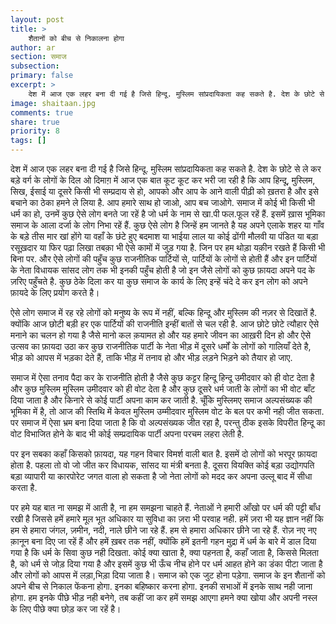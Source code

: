 ```yaml
---
layout: post
title: >
    शैतानों को बीच से निकालना होगा
author: ar
section: समाज
subsection:
primary: false
excerpt: >
    देश में आज एक लहर बना दी गई है जिसे हिन्दू. मुस्लिम सांप्रदायिकता कह सकते है. देश के छोटे से ले कर बड़े वर्ग के लोगों के दिल ओ दिमाग़ में आज एक बात कूट कूट कर भरी जा रही है कि आप हिन्दू, मुस्लिम, सिख, ईसाई या दूसरे किसी भी सम्प्रदाय से हो, आपको और आप के आने वाली पीढ़ी को ख़तरा है और इसे बचाने का ठेका हमने ले लिया है. आप हमारे साथ हो जाओ, आप बच जाओगे.
image: shaitaan.jpg
comments: true
share: true
priority: 8
tags: []
---
```


देश में आज एक लहर बना दी गई है जिसे हिन्दू. मुस्लिम सांप्रदायिकता कह
सकते है. देश के छोटे से ले कर बड़े वर्ग के लोगों के दिल ओ दिमाग़ में
आज एक बात कूट कूट कर भरी जा रही है कि आप हिन्दू, मुस्लिम, सिख, ईसाई या
दूसरे किसी भी सम्प्रदाय से हो, आपको और आप के आने वाली पीढ़ी को  ख़तरा
है और इसे बचाने का ठेका हमने ले लिया है. आप हमारे साथ हो जाओ, आप बच
जाओगे. समाज में कोई भी किसी भी धर्म का हो, उनमें कुछ ऐसे लोग बनते जा रहें
है जो धर्म के नाम से खा.पी फल.फूल रहें हैं. इसमें ख़ास भूमिका समाज के
आला दर्जा के लोग निभा रहें हैं. कुछ ऐसे लोग है जिन्हें हम जानते है यह
अपने एलाके शहर या गाँव के बड़े तीस मार खां होंगे या वहाँ के छंटे हुए
बदमाश या भाईया लाल या कोई ढोंगी मौलवी या पंडित या बड़ा रसूख़दार या
फिर पढ़ा लिखा तबक़ा भी ऐसे कामों में जुड़ गया है. जिन पर हम थोड़ा
यक़ीन रखते हैं किसी भी बिना पर.
और ऐसे लोगों की पहुँच कुछ राजनीतिक पार्टियों से, पार्टियों के लोगों से
होती हैं और इन पार्टियों के नेता विधायक सांसद लोग तक भी इनकी पहुँच
होती है जो इन जैसे लोगों को कुछ फ़ायदा अपने पद के ज़रिए पहुँचते है. कुछ
ठेके दिला कर या कुछ समाज के कार्य के लिए इन्हें चंदे दे कर इन  लोग
को अपने फ़ायदे के लिए प्रयोग करते है।

ऐसे लोग समाज में रह रहे लोगों को मनुष्य के रूप में नहीं, बल्कि
हिन्दू और मुस्लिम की नज़र से दिखातें है. क्योंकि आज छोटी बड़ी हर एक पार्टियों की राजनीति इन्हीं बातों से चल रही है.
आज छोटे छोटे त्यौहार ऐसे मनाने का चलन हो गया है जैसे मानो कल क़यामत हो
और यह हमारे जीवन का आख़री दिन हो और ऐसे उत्सव का फ़ायदा उठा कर कुछ
राजनीतिक पार्टी के नेता भीड़ में दूसरे धर्मों के लोगों को गालियाँ
देते है, भीड़ को आपस में भड़का देते हैं, ताकि भीड़ में तनाव हो और भीड़
लड़ने भिड़ने को तैयार हो जाए.

समाज में ऐसा तनाव पैदा कर के राजनीति होती है जैसे कुछ कट्टर हिन्दू
हिन्दू उमीदवार को ही वोट देता है और कुछ मुस्लिम मुस्लिम उमीदवार को ही
वोट देता है और कुछ दूसरे धर्म जाती  के लोगों का भी वोट बाँट दिया जाता
है और किनारे से कोई पार्टी अपना काम कर जाती है. चूँकि मुस्लिमए समाज
अल्पसंख्यक की भूमिका में है, तो आज की स्तिथि में केवल मुस्लिम
उम्मीदवार मुस्लिम वोट के बल पर कभी नही जीत सकता. पर समाज में
ऐसा भ्रम बना दिया जाता है कि वो अल्पसंख्यक जीत रहा है, परन्तु ठीक इसके
विपरीत हिन्दू का वोट विभाजित होने के बाद भी कोई सम्प्रदायिक पार्टी
अपना परचम लहरा लेती है.

पर इन सबका कहाँ किसको फ़ायदा, यह गहन विचार विमर्श वाली बात है. इसमें दो
लोगों को भरपूर फ़ायदा होता है. पहला तो वो जो जीत कर विधायक, सांसद या
मंत्री बनता है. दूसरा वियक्ति कोई बड़ा उद्योगपति बड़ा व्यापारी या कारपोरेट जगत वाला हो सकता है जो नेता लोगों को मदद कर अपना उल्लू बाद में सीधा करता है.

पर हमे यह बात ना समझ में आती है, ना हम समझना चाहते हैं. नेताओं ने
हमारी आँखो पर धर्म की पट्टी बाँध रखी है जिससे हमें हमारे मूल
भूत अधिकार या सुविधा का ज़रा भी परवाह नही. हमें ज़रा भी यह ज्ञान नहीं कि
हम से हमारा जंगल, ज़मीन, नदी, नाले छीने जा रहे हैं. हम से हमारा अधिकार छीने
जा रहे हैं. रोज़ नए नए क़ानून बना दिए जा रहें हैं और हमें ख़बर तक
नहीं, क्योंकि  हमें इतनी गहन मुद्रा में धर्म के बारे में डाल दिया गया है
कि धर्म के सिवा कुछ नही दिखता. कोई क्या खाता है, क्या पहनता है, कहाँ जाता
है, किससे मिलता है, को धर्म से जोड़ दिया  गया है और इसमें
कुछ भी ऊँच नीच होने पर धर्म आहत होने का डंका पीटा जाता है और लोगों को
आपस में लड़ा,भिड़ा दिया जाता है।
समाज को एक जुट होना पड़ेगा. समाज के इन शैतानों को अपने बीच से निकाल
फेंकना होगा. इनका बहिष्कार करना होगा. इनकी सभाओं में इनके साथ नही जाना
होगा. हम इनके पीछे भीड़ नही बनेगे, तब कहीं जा कर हमें समझ आएगा हमने क्या
खोया और अपनी नस्ल के लिए पीछे क्या छोड़ कर जा रहें है।